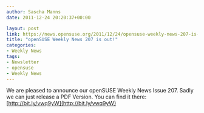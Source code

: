 ```yaml
---
author: Sascha Manns
date: 2011-12-24 20:20:37+00:00

layout: post
link: https://news.opensuse.org/2011/12/24/opensuse-weekly-news-207-is-out/
title: "openSUSE Weekly News 207 is out!"
categories:
- Weekly News
tags:
- Newsletter
- opensuse
- Weekly News
---
```

We are pleased to announce our openSUSE Weekly News Issue 207. Sadly we can just release a PDF Version. You can find it there: [http://bit.ly/vwq9yW](http://bit.ly/vwq9yW)		

